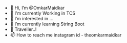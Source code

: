 - 👋 Hi, I’m @OmkarMaidkar
- 🙌 I'm currently Working in TCS
- 👀 I’m interested in ...
- 🌱 I’m currently learning String Boot
- 💞️ Traveller..!
- 📫 How to reach me instagram id - theomkarmaidkar

<!---
OmkarMaidkar/OmkarMaidkar is a ✨ special ✨ repository because its `README.md` (this file) appears on your GitHub profile.
You can click the Preview link to take a look at your changes.
--->
